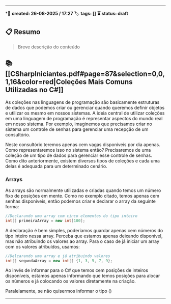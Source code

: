 
---
*📅 **created: 26-08-2025 / 17:27**
🏷️ **tags: []**
**⌛ status: draft**
## 📋 Resumo

> Breve descrição do conteúdo

## 📚 [[CSharpIniciantes.pdf#page=87&selection=0,0,1,16&color=red|Coleções Mais Comuns Utilizadas no C#]]

As coleções nas linguagens de programação são basicamente estruturas de dados que podemos criar ou gerenciar quando queremos definir objetos e utilizar os mesmo em nossos sistemas. A ideia central de utilizar coleções em uma linguagem de programação é representar aspectos do mundo real em nosso sistema. Por exemplo, imaginemos que precisamos criar no sistema  um controle de senhas para gerenciar uma recepção de um consultório.

Neste consultório teremos  apenas cem vagas disponíveis por dia apenas. Como representaremos isso no sistema então? Precisaremos de uma coleção de um tipo de dados para gerenciar esse controle de senhas. Como dito anteriormente, existem diversos tipos de coleções e cada uma delas é adequada para um determinado cenário.
### Arrays

As arrays são normalmente utilizadas e criadas quando temos um número fixo de posições em mente. Como no exemplo citado, temos apenas cem senhas disponíveis, então podemos criar e declarar o array da seguinte forma:

```csharp
//Declarando uma array com cinco elementos do tipo inteiro
int[] primeiraArray = new int[100];
```

A  declaração é bem simples, poderíamos guardar apenas cem números do tipo inteiro nessa array. Perceba que estamos apenas deixando disponível, mas não atribuindo os valores ao array. Para o caso de já iniciar um array com os valores atribuídos, usamos:

```csharp
//Delcarando uma array e já atribuindo valores
int[] segundaArray = new int[] {1, 3, 5, 7, 9};
```

Ao invés de informar para o C# que temos cem posições de inteiros disponíveis, estamos apenas informando que temos posições para alocar os números e já colocando os valores diretamente na criação.

Paralelamente, se não quisermos informar o tipo ()
 

---



 
